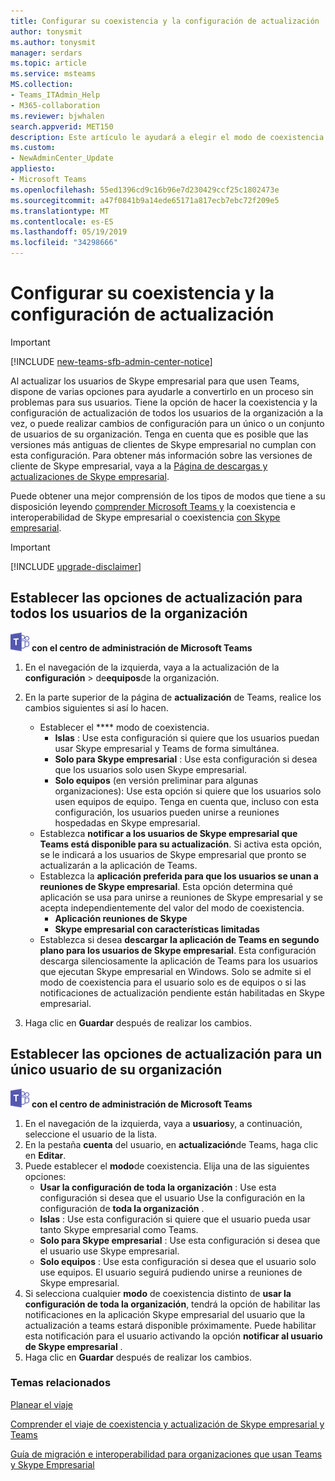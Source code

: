```yaml
---
title: Configurar su coexistencia y la configuración de actualización
author: tonysmit
ms.author: tonysmit
manager: serdars
ms.topic: article
ms.service: msteams
MS.collection:
- Teams_ITAdmin_Help
- M365-collaboration
ms.reviewer: bjwhalen
search.appverid: MET150
description: Este artículo le ayudará a elegir el modo de coexistencia y establecer otra configuración de coexistencia.
ms.custom:
- NewAdminCenter_Update
appliesto:
- Microsoft Teams
ms.openlocfilehash: 55ed1396cd9c16b96e7d230429ccf25c1802473e
ms.sourcegitcommit: a47f0841b9a14ede65171a817ecb7ebc72f209e5
ms.translationtype: MT
ms.contentlocale: es-ES
ms.lasthandoff: 05/19/2019
ms.locfileid: "34298666"
---
```

# <a name="setting-your-coexistence-and-upgrade-settings"></a>Configurar su coexistencia y la configuración de actualización

> [!IMPORTANT]
> [!INCLUDE [new-teams-sfb-admin-center-notice](includes/new-teams-sfb-admin-center-notice.md)]

Al actualizar los usuarios de Skype empresarial para que usen Teams, dispone de varias opciones para ayudarle a convertirlo en un proceso sin problemas para sus usuarios. Tiene la opción de hacer la coexistencia y la configuración de actualización de todos los usuarios de la organización a la vez, o puede realizar cambios de configuración para un único o un conjunto de usuarios de su organización. Tenga en cuenta que es posible que las versiones más antiguas de clientes de Skype empresarial no cumplan con esta configuración. Para obtener más información sobre las versiones de cliente de Skype empresarial, vaya a la [Página de descargas y actualizaciones de Skype empresarial](https://docs.microsoft.com/en-us/skypeforbusiness/software-updates). 

Puede obtener una mejor comprensión de los tipos de modos que tiene a su disposición leyendo [comprender Microsoft Teams y](teams-and-skypeforbusiness-coexistence-and-interoperability.md) la coexistencia e interoperabilidad de Skype empresarial o coexistencia [con Skype empresarial](coexistence-chat-calls-presence.md).  

> [!IMPORTANT]
> [!INCLUDE [upgrade-disclaimer](includes/upgrade-disclaimer.md)]


## <a name="set-upgrade-options-for-all-users-in-your-organization"></a>Establecer las opciones de actualización para todos los usuarios de la organización

![Teams-logo-30x30. png](media/teams-logo-30x30.png) **con el centro de administración de Microsoft Teams**

1. En el navegación de la izquierda, vaya a la actualización de la **configuración** > de**equipos**de la organización. 

2. En la parte superior de la página de **actualización** de Teams, realice los cambios siguientes si así lo hacen.
    - Establecer el **** modo de coexistencia.
        - **Islas** : Use esta configuración si quiere que los usuarios puedan usar Skype empresarial y Teams de forma simultánea.
        - **Solo para Skype empresarial** : Use esta configuración si desea que los usuarios solo usen Skype empresarial.
        - **Solo equipos** (en versión preliminar para algunas organizaciones): Use esta opción si quiere que los usuarios solo usen equipos de equipo. Tenga en cuenta que, incluso con esta configuración, los usuarios pueden unirse a reuniones hospedadas en Skype empresarial.
    - Establezca **notificar a los usuarios de Skype empresarial que Teams está disponible para su actualización**. Si activa esta opción, se le indicará a los usuarios de Skype empresarial que pronto se actualizarán a la aplicación de Teams.
    - Establezca la **aplicación preferida para que los usuarios se unan a reuniones de Skype empresarial**. Esta opción determina qué aplicación se usa para unirse a reuniones de Skype empresarial y se acepta independientemente del valor del modo de coexistencia.
      - **Aplicación reuniones de Skype**
      - **Skype empresarial con características limitadas**
    - Establezca si desea **descargar la aplicación de Teams en segundo plano para los usuarios de Skype empresarial**.  Esta configuración descarga silenciosamente la aplicación de Teams para los usuarios que ejecutan Skype empresarial en Windows. Solo se admite si el modo de coexistencia para el usuario solo es de equipos o si las notificaciones de actualización pendiente están habilitadas en Skype empresarial.
3. Haga clic en **Guardar** después de realizar los cambios.

## <a name="set-upgrade-options-for-a-single-user-in-your-organization"></a>Establecer las opciones de actualización para un único usuario de su organización

![Teams-logo-30x30. png](media/teams-logo-30x30.png) **con el centro de administración de Microsoft Teams**

1. En el navegación de la izquierda, vaya a **usuarios**y, a continuación, seleccione el usuario de la lista. 
2. En la pestaña **cuenta** del usuario, en **actualización**de Teams, haga clic en **Editar**.
3. Puede establecer el **modo**de coexistencia. Elija una de las siguientes opciones:
     - **Usar la configuración de toda la organización** : Use esta configuración si desea que el usuario Use la configuración en la configuración de **toda la organización** . 
     - **Islas** : Use esta configuración si quiere que el usuario pueda usar tanto Skype empresarial como Teams. 
     - **Solo para Skype empresarial** : Use esta configuración si desea que el usuario use Skype empresarial. 
     - **Solo equipos** : Use esta configuración si desea que el usuario solo use equipos. El usuario seguirá pudiendo unirse a reuniones de Skype empresarial.
4. Si selecciona cualquier **modo** de coexistencia distinto de **usar la configuración de toda la organización**, tendrá la opción de habilitar las notificaciones en la aplicación Skype empresarial del usuario que la actualización a teams estará disponible próximamente. Puede habilitar esta notificación para el usuario activando la opción **notificar al usuario de Skype empresarial** .
5. Haga clic en **Guardar** después de realizar los cambios.

### <a name="related-topics"></a>Temas relacionados
[Planear el viaje](upgrade-plan-journey.md)

[Comprender el viaje de coexistencia y actualización de Skype empresarial y Teams](upgrade-and-coexistence-of-skypeforbusiness-and-teams.md)

[Guía de migración e interoperabilidad para organizaciones que usan Teams y Skype Empresarial](migration-interop-guidance-for-teams-with-skype.md)
